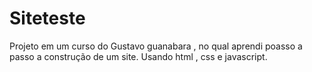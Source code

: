 # Siteteste
 Projeto em um curso do Gustavo guanabara , no qual aprendi poasso a passo a construção de um site. Usando html , css e javascript.
